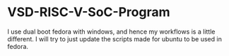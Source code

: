# VSD-RISC-V-SoC-Program

I use dual boot fedora with windows, and hence my workflows is a little different.
I will try to just update the scripts made for ubuntu to be used in fedora.
